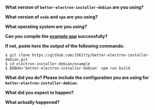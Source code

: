 **What version of `better-electron-installer-debian` are you using?**

**What version of `node` and `npm` are you using?**

**What operating system are you using?**

**Can you compile the [example app](https://github.com/JSKitty/better-electron-installer-debian/tree/master/example) successfully?**

**If not, paste here the output of the following commands:**

```
$ git clone https://github.com/JSKitty/better-electron-installer-debian.git
$ cd electron-installer-debian/example
$ DEBUG='better-electron-installer-debian' npm run build
```

**What did you do? Please include the configuration you are using for `better-electron-installer-debian`.**

**What did you expect to happen?**

**What actually happened?**
